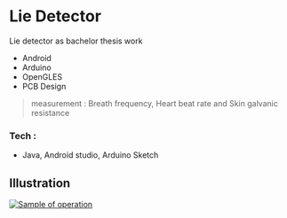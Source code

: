 # Lie Detector


Lie detector as bachelor thesis work

  - Android
  - Arduino
  - OpenGLES
  - PCB Design

> measurement : Breath frequency, Heart beat rate and Skin galvanic resistance 

### Tech : 

* Java, Android studio, Arduino Sketch


## Illustration 

[![Sample of operation](https://img.youtube.com/vi/jkdGsmkgCew/0.jpg)](http://www.youtube.com/embed/jkdGsmkgCew)


   
